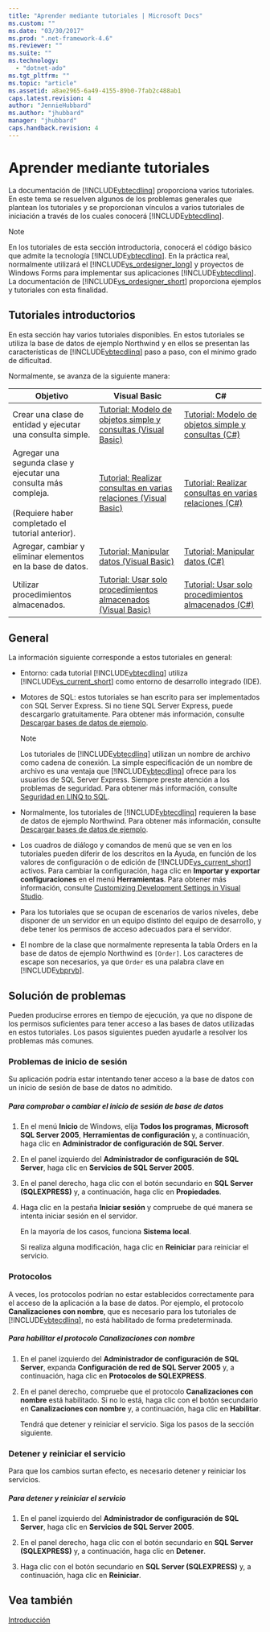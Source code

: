 ```yaml
---
title: "Aprender mediante tutoriales | Microsoft Docs"
ms.custom: ""
ms.date: "03/30/2017"
ms.prod: ".net-framework-4.6"
ms.reviewer: ""
ms.suite: ""
ms.technology: 
  - "dotnet-ado"
ms.tgt_pltfrm: ""
ms.topic: "article"
ms.assetid: a8ae2965-6a49-4155-89b0-7fab2c488ab1
caps.latest.revision: 4
author: "JennieHubbard"
ms.author: "jhubbard"
manager: "jhubbard"
caps.handback.revision: 4
---
```

# Aprender mediante tutoriales
La documentación de [!INCLUDE[vbtecdlinq](../../../../../../includes/vbtecdlinq-md.md)] proporciona varios tutoriales.  En este tema se resuelven algunos de los problemas generales que plantean los tutoriales y se proporcionan vínculos a varios tutoriales de iniciación a través de los cuales conocerá [!INCLUDE[vbtecdlinq](../../../../../../includes/vbtecdlinq-md.md)].  
  
> [!NOTE]
>  En los tutoriales de esta sección introductoria, conocerá el código básico que admite la tecnología [!INCLUDE[vbtecdlinq](../../../../../../includes/vbtecdlinq-md.md)].  En la práctica real, normalmente utilizará el [!INCLUDE[vs_ordesigner_long](../../../../../../includes/vs-ordesigner-long-md.md)] y proyectos de Windows Forms para implementar sus aplicaciones [!INCLUDE[vbtecdlinq](../../../../../../includes/vbtecdlinq-md.md)].  La documentación de [!INCLUDE[vs_ordesigner_short](../../../../../../includes/vs-ordesigner-short-md.md)] proporciona ejemplos y tutoriales con esta finalidad.  
  
## Tutoriales introductorios  
 En esta sección hay varios tutoriales disponibles.  En estos tutoriales se utiliza la base de datos de ejemplo Northwind y en ellos se presentan las características de [!INCLUDE[vbtecdlinq](../../../../../../includes/vbtecdlinq-md.md)] paso a paso, con el mínimo grado de dificultad.  
  
 Normalmente, se avanza de la siguiente manera:  
  
|Objetivo|Visual Basic|C\#|  
|--------------|------------------|---------|  
|Crear una clase de entidad y ejecutar una consulta simple.|[Tutorial: Modelo de objetos simple y consultas \(Visual Basic\)](../../../../../../docs/framework/data/adonet/sql/linq/walkthrough-simple-object-model-and-query-visual-basic.md)|[Tutorial: Modelo de objetos simple y consultas \(C\#\)](../../../../../../docs/framework/data/adonet/sql/linq/walkthrough-simple-object-model-and-query-csharp.md)|  
|Agregar una segunda clase y ejecutar una consulta más compleja.<br /><br /> \(Requiere haber completado el tutorial anterior\).|[Tutorial: Realizar consultas en varias relaciones \(Visual Basic\)](../../../../../../docs/framework/data/adonet/sql/linq/walkthrough-querying-across-relationships-visual-basic.md)|[Tutorial: Realizar consultas en varias relaciones \(C\#\)](../../../../../../docs/framework/data/adonet/sql/linq/walkthrough-querying-across-relationships-csharp.md)|  
|Agregar, cambiar y eliminar elementos en la base de datos.|[Tutorial: Manipular datos \(Visual Basic\)](../../../../../../docs/framework/data/adonet/sql/linq/walkthrough-manipulating-data-visual-basic.md)|[Tutorial: Manipular datos \(C\#\)](../../../../../../docs/framework/data/adonet/sql/linq/walkthrough-manipulating-data-csharp.md)|  
|Utilizar procedimientos almacenados.|[Tutorial: Usar solo procedimientos almacenados \(Visual Basic\)](../../../../../../docs/framework/data/adonet/sql/linq/walkthrough-using-only-stored-procedures-visual-basic.md)|[Tutorial: Usar solo procedimientos almacenados \(C\#\)](../../../../../../docs/framework/data/adonet/sql/linq/walkthrough-using-only-stored-procedures-csharp.md)|  
  
## General  
 La información siguiente corresponde a estos tutoriales en general:  
  
-   Entorno: cada tutorial [!INCLUDE[vbtecdlinq](../../../../../../includes/vbtecdlinq-md.md)] utiliza [!INCLUDE[vs_current_short](../../../../../../includes/vs-current-short-md.md)] como entorno de desarrollo integrado \(IDE\).  
  
-   Motores de SQL: estos tutoriales se han escrito para ser implementados con SQL Server Express.  Si no tiene SQL Server Express, puede descargarlo gratuitamente.  Para obtener más información, consulte [Descargar bases de datos de ejemplo](../../../../../../docs/framework/data/adonet/sql/linq/downloading-sample-databases.md).  
  
    > [!NOTE]
    >  Los tutoriales de [!INCLUDE[vbtecdlinq](../../../../../../includes/vbtecdlinq-md.md)] utilizan un nombre de archivo como cadena de conexión.  La simple especificación de un nombre de archivo es una ventaja que [!INCLUDE[vbtecdlinq](../../../../../../includes/vbtecdlinq-md.md)] ofrece para los usuarios de SQL Server Express.  Siempre preste atención a los problemas de seguridad.  Para obtener más información, consulte [Seguridad en LINQ to SQL](../../../../../../docs/framework/data/adonet/sql/linq/security-in-linq-to-sql.md).  
  
-   Normalmente, los tutoriales de [!INCLUDE[vbtecdlinq](../../../../../../includes/vbtecdlinq-md.md)] requieren la base de datos de ejemplo Northwind.  Para obtener más información, consulte [Descargar bases de datos de ejemplo](../../../../../../docs/framework/data/adonet/sql/linq/downloading-sample-databases.md).  
  
-   Los cuadros de diálogo y comandos de menú que se ven en los tutoriales pueden diferir de los descritos en la Ayuda, en función de los valores de configuración o de edición de [!INCLUDE[vs_current_short](../../../../../../includes/vs-current-short-md.md)] activos.  Para cambiar la configuración, haga clic en **Importar y exportar configuraciones** en el menú **Herramientas**.  Para obtener más información, consulte [Customizing Development Settings in Visual Studio](http://msdn.microsoft.com/es-es/22c4debb-4e31-47a8-8f19-16f328d7dcd3).  
  
-   Para los tutoriales que se ocupan de escenarios de varios niveles, debe disponer de un servidor en un equipo distinto del equipo de desarrollo, y debe tener los permisos de acceso adecuados para el servidor.  
  
-   El nombre de la clase que normalmente representa la tabla Orders en la base de datos de ejemplo Northwind es `[Order]`.  Los caracteres de escape son necesarios, ya que `Order` es una palabra clave en [!INCLUDE[vbprvb](../../../../../../includes/vbprvb-md.md)].  
  
## Solución de problemas  
 Pueden producirse errores en tiempo de ejecución, ya que no dispone de los permisos suficientes para tener acceso a las bases de datos utilizadas en estos tutoriales.  Los pasos siguientes pueden ayudarle a resolver los problemas más comunes.  
  
### Problemas de inicio de sesión  
 Su aplicación podría estar intentando tener acceso a la base de datos con un inicio de sesión de base de datos no admitido.  
  
##### Para comprobar o cambiar el inicio de sesión de base de datos  
  
1.  En el menú **Inicio** de Windows, elija **Todos los programas**, **Microsoft SQL Server 2005**, **Herramientas de configuración** y, a continuación, haga clic en **Administrador de configuración de SQL Server**.  
  
2.  En el panel izquierdo del **Administrador de configuración de SQL Server**, haga clic en **Servicios de SQL Server 2005**.  
  
3.  En el panel derecho, haga clic con el botón secundario en **SQL Server \(SQLEXPRESS\)** y, a continuación, haga clic en **Propiedades**.  
  
4.  Haga clic en la pestaña **Iniciar sesión** y compruebe de qué manera se intenta iniciar sesión en el servidor.  
  
     En la mayoría de los casos, funciona **Sistema local**.  
  
     Si realiza alguna modificación, haga clic en **Reiniciar** para reiniciar el servicio.  
  
### Protocolos  
 A veces, los protocolos podrían no estar establecidos correctamente para el acceso de la aplicación a la base de datos.  Por ejemplo, el protocolo **Canalizaciones con nombre**, que es necesario para los tutoriales de [!INCLUDE[vbtecdlinq](../../../../../../includes/vbtecdlinq-md.md)], no está habilitado de forma predeterminada.  
  
##### Para habilitar el protocolo Canalizaciones con nombre  
  
1.  En el panel izquierdo del **Administrador de configuración de SQL Server**, expanda **Configuración de red de SQL Server 2005** y, a continuación, haga clic en **Protocolos de SQLEXPRESS**.  
  
2.  En el panel derecho, compruebe que el protocolo **Canalizaciones con nombre** está habilitado.  Si no lo está, haga clic con el botón secundario en **Canalizaciones con nombre** y, a continuación, haga clic en **Habilitar**.  
  
     Tendrá que detener y reiniciar el servicio.  Siga los pasos de la sección siguiente.  
  
### Detener y reiniciar el servicio  
 Para que los cambios surtan efecto, es necesario detener y reiniciar los servicios.  
  
##### Para detener y reiniciar el servicio  
  
1.  En el panel izquierdo del **Administrador de configuración de SQL Server**, haga clic en **Servicios de SQL Server 2005**.  
  
2.  En el panel derecho, haga clic con el botón secundario en **SQL Server \(SQLEXPRESS\)** y, a continuación, haga clic en **Detener**.  
  
3.  Haga clic con el botón secundario en **SQL Server \(SQLEXPRESS\)** y, a continuación, haga clic en **Reiniciar**.  
  
## Vea también  
 [Introducción](../../../../../../docs/framework/data/adonet/sql/linq/getting-started.md)